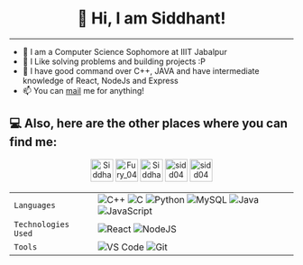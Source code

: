 <h1 align="center"> 
   👋 Hi, I am Siddhant!
</h1>

---

  - 🙂 I am a Computer Science Sophomore at IIIT Jabalpur
  - 🔭 I Like solving problems and building projects :P
  - 💬 I have good command over C++, JAVA and have intermediate knowledge of React, NodeJs and Express 
  - 📫 You can [mail](mailto:siddhantraj04@gmail.com) me for anything!

## 💻 Also, here are the other places where you can find me: 
<p align="center">
<a href="https://www.linkedin.com/in/siddhant-raj-93a2101b1/" target="blank"><img src="https://img.icons8.com/fluency/48/000000/linkedin.png" alt="Siddhant" height="40" width="40"/></a>
<a href="https://codeforces.com/profile/Fury_04" target="blank"><img src="https://img.icons8.com/external-tal-revivo-color-tal-revivo/96/000000/external-codeforces-programming-competitions-and-contests-programming-community-logo-color-tal-revivo.png" alt="Fury_04" height="40" width="40" /></a>
<a href="https://www.hackerrank.com/siddhantraj04" target="blank"><img src="https://img.icons8.com/external-tal-revivo-color-tal-revivo/96/000000/external-hackerrank-is-a-technology-company-that-focuses-on-competitive-programming-logo-color-tal-revivo.png" alt="Siddhant" height="40" width="40" /></a>
<a href="https://leetcode.com/sidd04/" target="blank"><img src="https://img.icons8.com/external-tal-revivo-color-tal-revivo/96/000000/external-level-up-your-coding-skills-and-quickly-land-a-job-logo-color-tal-revivo.png" alt="sidd04" height="40" width="40" /></a>
<a href="https://www.codechef.com/users/sidd04" target="blank"><img src="https://img.icons8.com/color/144/000000/codechef.png" alt="sidd04" height="40" width="40" /></a>




|               |           |
|       ---     |    ---    |
| `Languages`   | ![C++](https://img.shields.io/badge/-C%2B%2B-white?color=blue&style=for-the-badge&logo=C%2B%2B&logoColor=white&logoWidth=20) ![C](https://img.shields.io/badge/-C-white?color=2a1d80&style=for-the-badge&logo=C&logoColor=white&logoWidth=20) ![Python](https://img.shields.io/badge/-Python-orange?color=205966&style=for-the-badge&logo=Python&logoColor=white&logoWidth=20) ![MySQL](https://img.shields.io/badge/-MySQL-307BBD?style=for-the-badge&logo=mysql&logoColor=white) ![Java](https://img.shields.io/badge/java-%23ED8B00.svg?style=for-the-badge&logo=java&logoColor=white) ![JavaScript](https://img.shields.io/badge/javascript-%23323330.svg?style=for-the-badge&logo=javascript&logoColor=%23F7DF1E) |
| `Technologies Used` | ![React](https://img.shields.io/badge/react-%2320232a.svg?style=for-the-badge&logo=react&logoColor=%2361DAFB) ![NodeJS](https://img.shields.io/badge/node.js-6DA55F?style=for-the-badge&logo=node.js&logoColor=white) |
| `Tools`       | ![VS Code](https://img.shields.io/badge/Visual_Studio_Code-5D1A60?style=for-the-badge&logo=visual%20studio%20code&logoColor=white) ![Git](https://img.shields.io/badge/Git-682181?style=for-the-badge&logo=git&logoColor=white)|
